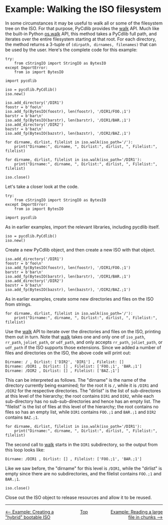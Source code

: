# Example: Walking the ISO filesystem
In some circumstances it may be useful to walk all or some of the filesystem tree on the ISO.  For that purpose, PyCdlib provides the [walk](pycdlib-api.html#PyCdlib-walk) API.  Much like the built-in Python [os.walk](https://docs.python.org/3.6/library/os.html#os.walk) API, this method takes a PyCdlib full path, and iterates over the entire filesystem starting at that root.  For each directory, the method returns a 3-tuple of `(dirpath, dirnames, filenames)` that can be used by the user.  Here's the complete code for this example:

```
try:
    from cStringIO import StringIO as BytesIO
except ImportError:
    from io import BytesIO

import pycdlib

iso = pycdlib.PyCdlib()
iso.new()

iso.add_directory('/DIR1')
foostr = b'foo\n'
iso.add_fp(BytesIO(foostr), len(foostr), '/DIR1/FOO.;1')
barstr = b'bar\n'
iso.add_fp(BytesIO(barstr), len(barstr), '/DIR1/BAR.;1')
iso.add_directory('/DIR2')
bazstr = b'baz\n'
iso.add_fp(BytesIO(bazstr), len(bazstr), '/DIR2/BAZ.;1')

for dirname, dirlist, filelist in iso.walk(iso_path='/'):
    print("Dirname:", dirname, ", Dirlist:", dirlist, ", Filelist:", filelist)

for dirname, dirlist, filelist in iso.walk(iso_path='/DIR1'):
    print("Dirname:", dirname, ", Dirlist:", dirlist, ", Filelist:", filelist)

iso.close()
```

Let's take a closer look at the code.

```
try:
    from cStringIO import StringIO as BytesIO
except ImportError:
    from io import BytesIO

import pycdlib
```

As in earlier examples, import the relevant libraries, including pycdlib itself.

```
iso = pycdlib.PyCdlib()
iso.new()
```

Create a new PyCdlib object, and then create a new ISO with that object.

```
iso.add_directory('/DIR1')
foostr = b'foo\n'
iso.add_fp(BytesIO(foostr), len(foostr), '/DIR1/FOO.;1')
barstr = b'bar\n'
iso.add_fp(BytesIO(barstr), len(barstr), '/DIR1/BAR.;1')
iso.add_directory('/DIR2')
bazstr = b'baz\n'
iso.add_fp(BytesIO(bazstr), len(bazstr), '/DIR2/BAZ.;1')
```

As in earlier examples, create some new directories and files on the ISO from strings.

```
for dirname, dirlist, filelist in iso.walk(iso_path='/'):
    print("Dirname:", dirname, ", Dirlist:", dirlist, ", Filelist:", filelist)
```

Use the [walk](pycdlib-api.html#PyCdlib-walk) API to iterate over the directories and files on the ISO, printing them out in turn.  Note that [walk](pycdlib-api.html#PyCdlib-walk) takes one and only one of `iso_path`, `rr_path`, `joliet_path`, or `udf_path`, and only accepts `rr_path`, `joliet_path`, or `udf_path` if the ISO supports those extensions.  Since we added a number of files and directories on the ISO, the above code will print out:

```
Dirname: / , Dirlist: ['DIR2', 'DIR1'] , Filelist: []
Dirname: /DIR1 , Dirlist: [] , Filelist: ['FOO.;1', 'BAR.;1']
Dirname: /DIR2 , Dirlist: [] , Filelist: ['BAZ.;1']
```

This can be interpreted as follows.  The "dirname" is the name of the directory currently being examined; for the root it is `/`, while it is `/DIR1` and `/DIR2` for the respective directories.  The "dirlist" is the list of sub-directores at this level of the hierarchy; the root contains `DIR1` and `DIR2`, while each sub-directory has no sub-sub-directories and hence has an empty list.  The "filelist" is the list of files at this level of the hierarchy; the root contains no files so has an empty list, while `DIR1` contains `FOO.;1` and `BAR.;1` and `DIR2` contains `BAZ.;1`.

```
for dirname, dirlist, filelist in iso.walk(iso_path='/DIR1'):
    print("Dirname:", dirname, ", Dirlist:", dirlist, ", Filelist:", filelist)
```

The second call to [walk](pycdlib-api.html#PyCdlib-walk) starts in the `DIR1` subdirectory, so the output from this loop looks like:

```
Dirname: /DIR1 , Dirlist: [] , Filelist: ['FOO.;1', 'BAR.;1']
```

Like we saw before, the "dirname" for this level is `/DIR1`, while the "dirlist" is empty since there are no subdirectories, and the filelist contains `FOO.;1` and `BAR.;1`.

```
iso.close()
```

Close out the ISO object to release resources and allow it to be reused.

---

<div style="width: 100%; display: table;">
  <div style="display: table-row;">
    <div style="width: 33%; display: table-cell; text-align: left;">
      <a href="example-creating-hybrid-bootable-iso.html"><-- Example: Creating a "hybrid" bootable ISO</a>
    </div>
    <div style="width: 33%; display: table-cell; text-align: center;">
      <a href="https://clalancette.github.io/pycdlib/">Top</a>
    </div>
    <div style="width: 33%; display: table-cell; text-align: right;">
      <a href="example-reading-file-in-chunks.html">Example: Reading a large file in chunks --></a>
    </div>
</div>
